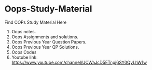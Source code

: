 # Oops-Study-Material


Find OOPs Study Material Here
1. Oops notes.
2. Oops Assignments and solutions.
3. Oops Previous Year Question Papers.
4. Oops Previous Year QP Solutions.
5. Oops Codes
6. Youtube link:
https://www.youtube.com/channel/UCWaJcD5ETnpj6SY0QyLhW1w
